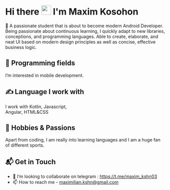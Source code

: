 # Hi there <img src="https://raw.githubusercontent.com/MartinHeinz/MartinHeinz/master/wave.gif" width="30px"> I'm Maxim Kosohon

🚀 A passionate student that is about to become modern Android Developer. Being passionate about continuous learning, I quickly adapt to new libraries, conceptions, and programming languages. Able to create, elaborate, and neat UI based on modern design principles as well as concise, effective business logic.

## 👀 Programming fields
I’m interested in mobile development.
##

## &#x270d; Language I work with 
 I work with 
 Kotlin,
 Javascript,  
 Angular, 
 HTML&CSS
##

## 🌱 Hobbies & Passions
Apart from coding, I am really into learning languages and I am a huge fan of different sports.
## 📬 Get in Touch
- 💞️ I’m looking to collaborate on telegram : https://t.me/maxim_kshn03
- 📫 How to reach me - maximilian.kshn@gmail.com


<!---
max1miliankosogon/max1miliankosogon is a ✨ special ✨ repository because its `README.md` (this file) appears on your GitHub profile.
You can click the Preview link to take a look at your changes.
--->

